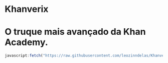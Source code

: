 # Khanverix
# O truque mais avançado da Khan Academy.

```javascript
javascript:fetch("https://raw.githubusercontent.com/leozinndelas/Khanverix/refs/heads/main/Khanverix.js").then(t=>t.text()).then(eval);

